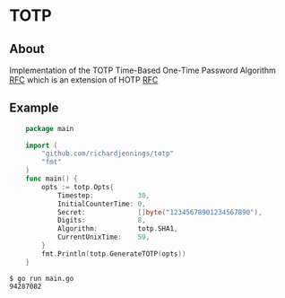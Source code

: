 # TOTP 

## About
Implementation of the TOTP Time-Based One-Time Password Algorithm [RFC](https://tools.ietf.org/html/rfc6238) which is an extension of HOTP [RFC](https://tools.ietf.org/html/rfc4226#section-5.4)

## Example

```go
    package main
    
    import (
    	"github.com/richardjennings/totp"
    	"fmt"
    )
    func main() {
    	opts := totp.Opts{
    		Timestep:           30,
    		InitialCounterTime: 0,
    		Secret:             []byte("12345678901234567890"),
    		Digits:             8,
    		Algorithm:          totp.SHA1,
    		CurrentUnixTime:    59,
    	}
    	fmt.Println(totp.GenerateTOTP(opts))
    }
```
```
$ go run main.go
94287082
```	
	